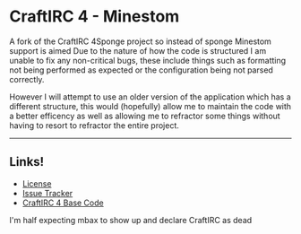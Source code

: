 CraftIRC 4 - Minestom
=====================

A fork of the CraftIRC 4Sponge project so instead of sponge Minestom support is aimed
Due to the nature of how the code is structured I am unable to fix any non-critical
bugs, these include things such as formatting not being performed as expected 
or the configuration being not parsed correctly.

However I will attempt to use an older version of the application which has a different
structure, this would (hopefully) allow me to maintain the code with a better efficency
as well as allowing me to refractor some things without having to resort to refractor the
entire project.

------------------------------

Links!
------
* [License](https://github.com/Geolykt/CraftIRC/blob/MinestomIRC/LICENSE)
* [Issue Tracker](https://github.com/Geolykt/CraftIRC/issues)
* [CraftIRC 4 Base Code](https://github.com/Geolykt/CraftIRC)

I'm half expecting mbax to show up and declare CraftIRC as dead
